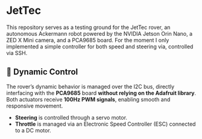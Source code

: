 # JetTec

This repository serves as a testing ground for the JetTec rover, an autonomous Ackermann robot powered by the NVIDIA Jetson Orin Nano, a ZED X Mini camera, and a PCA9685 board. For the moment I only implemented a simple controller for both speed and steering via, controlled via SSH.

## 🚗 Dynamic Control

The rover’s dynamic behavior is managed over the I2C bus, directly interfacing with the **PCA9685** board **without relying on the Adafruit library**. Both actuators receive **100Hz PWM signals**, enabling smooth and responsive movement.

- **Steering** is controlled through a servo motor.
- **Throttle** is managed via an Electronic Speed Controller (ESC) connected to a DC motor.

